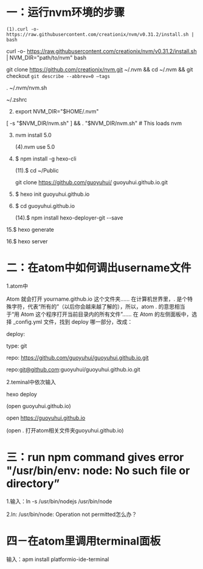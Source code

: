 # 一：运行nvm环境的步骤

    (1).curl -o- https://raw.githubusercontent.com/creationix/nvm/v0.31.2/install.sh | bash

curl -o- https://raw.githubusercontent.com/creationix/nvm/v0.31.2/install.sh | NVM_DIR="path/to/nvm" bash

git clone https://github.com/creationix/nvm.git ~/.nvm && cd ~/.nvm && git checkout `git describe --abbrev=0 —tags`

. ~/.nvm/nvm.sh

~/.zshrc

2. export NVM_DIR="$HOME/.nvm"

[ -s "$NVM_DIR/nvm.sh" ] && . "$NVM_DIR/nvm.sh" # This loads nvm

3. nvm install 5.0

     (4).nvm use 5.0

10. $ npm install -g hexo-cli

      (11).$ cd ~/Public
      
    git clone https://github.com/guoyuhui/         guoyuhui.github.io.git

12. $ hexo init guoyuhui.github.io

13. $ cd guoyuhui.github.io

     (14).$ npm install hexo-deployer-git --save
     
15.$ hexo generate

16.$ hexo server

# 二：在atom中如何调出username文件

1.atom中

Atom 就会打开 yourname.github.io 这个文件夹…… 在计算机世界里，. 是个特殊字符，代表“所有的”（以后你会越来越了解的），所以，atom . 的意思相当于“用 Atom 这个程序打开当前目录内的所有文件”……
在 Atom 的左侧面板中，选择 _config.yml 文件，找到 deploy 哪一部分，改成：

deploy:

  type: git
  
  repo: https://github.com/guoyuhui/guoyuhui.github.io.git

repo:git@github.com:guoyuhui/guoyuhui.github.io.git

2.teminal中依次输入

hexo deploy

(open guoyuhui.github.io)

open https://guoyuhui.github.io

(open . 打开atom相关文件夹guoyuhui.github.io)


# 三：run npm command gives error "/usr/bin/env: node: No such file or directory”


1.输入：ln -s /usr/bin/nodejs /usr/bin/node

2.ln: /usr/bin/node: Operation not permitted怎么办？

# 四－在atom里调用terminal面板

输入：apm install platformio-ide-terminal
